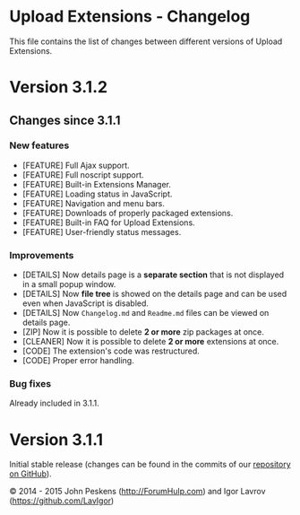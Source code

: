 Upload Extensions - Changelog
=============================
This file contains the list of changes between different versions of Upload Extensions.

# Version 3.1.2
## Changes since 3.1.1
### New features
* [FEATURE] Full Ajax support.
* [FEATURE] Full noscript support.
* [FEATURE] Built-in Extensions Manager.
* [FEATURE] Loading status in JavaScript.
* [FEATURE] Navigation and menu bars.
* [FEATURE] Downloads of properly packaged extensions.
* [FEATURE] Built-in FAQ for Upload Extensions.
* [FEATURE] User-friendly status messages.

### Improvements
* [DETAILS] Now details page is a **separate section** that is not displayed in a small popup window.
* [DETAILS] Now **file tree** is showed on the details page and can be used even when JavaScript is disabled.
* [DETAILS] Now `Changelog.md` and `Readme.md` files can be viewed on details page.
* [ZIP] Now it is possible to delete **2 or more** zip packages at once.
* [CLEANER] Now it is possible to delete **2 or more** extensions at once.
* [CODE] The extension's code was restructured.
* [CODE] Proper error handling.

### Bug fixes
Already included in 3.1.1.

# Version 3.1.1

Initial stable release (changes can be found in the commits of our [repository on GitHub](https://github.com/BoardTools/upload)).

© 2014 - 2015 John Peskens (http://ForumHulp.com) and Igor Lavrov (https://github.com/LavIgor)